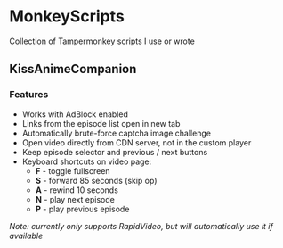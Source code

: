 # MonkeyScripts
Collection of Tampermonkey scripts I use or wrote


## KissAnimeCompanion
### Features
- Works with AdBlock enabled
- Links from the episode list open in new tab
- Automatically brute-force captcha image challenge
- Open video directly from CDN server, not in the custom player
- Keep episode selector and previous / next buttons
- Keyboard shortcuts on video page:
  - **F** - toggle fullscreen
  - **S** - forward 85 seconds (skip op)
  - **A** - rewind 10 seconds
  - **N** - play next episode
  - **P** - play previous episode

*Note: currently only supports RapidVideo, but will automatically use it if available*
